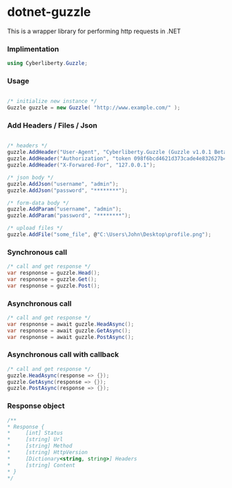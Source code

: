 # dotnet-guzzle
This is a wrapper library for performing http requests in .NET


### Implimentation
```C#
using Cyberliberty.Guzzle;
```

### Usage
```C#

/* initialize new instance */
Guzzle guzzle = new Guzzle( "http://www.example.com/" );

```

### Add Headers / Files / Json
```C#

/* headers */
guzzle.AddHeader("User-Agent", "Cyberliberty.Guzzle (Guzzle v1.0.1 Beta)");
guzzle.AddHeader("Authorization", "token 098f6bcd4621d373cade4e832627b4f6");
guzzle.AddHeader("X-Forwared-For", "127.0.0.1");

/* json body */
guzzle.AddJson("username", "admin");
guzzle.AddJson("password", "********");

/* form-data body */
guzzle.AddParam("username", "admin");
guzzle.AddParam("password", "********");

/* upload files */
guzzle.AddFile("some_file", @"C:\Users\John\Desktop\profile.png");
```

### Synchronous call
```C#
/* call and get response */
var respnonse = guzzle.Head();
var respnonse = guzzle.Get();
var respnonse = guzzle.Post();
```

### Asynchronous call
```C#
/* call and get response */
var respnonse = await guzzle.HeadAsync();
var respnonse = await guzzle.GetAsync();
var respnonse = await guzzle.PostAsync();
```

### Asynchronous call with callback
```C#
/* call and get response */
guzzle.HeadAsync(response => {});
guzzle.GetAsync(response => {});
guzzle.PostAsync(response => {});
```

### Response object
```C#
/**
* Response {
*     [int] Status
*     [string] Url
*     [string] Method
*     [string] HttpVersion
*     [Dictionary<string, string>] Headers
*     [string] Content
* }
*/
```
